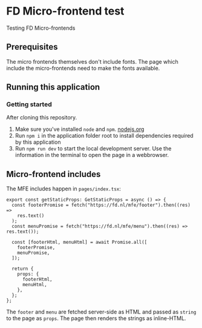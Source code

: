 # FD Micro-frontend test

Testing FD Micro-frontends

## Prerequisites

The micro frontends themselves don't include fonts. The page which include the micro-frontends need to make the fonts available.

## Running this application

### Getting started

After cloning this repository.

1. Make sure you've installed `node` and `npm`. [nodejs.org](https://nodejs.org/)
1. Run `npm i` in the application folder root to install dependencies required by this application
1. Run `npm run dev` to start the local development server. Use the information in the terminal to open the page in a webbrowser.

## Micro-frontend includes

The MFE includes happen in `pages/index.tsx`:

```
export const getStaticProps: GetStaticProps = async () => {
  const footerPromise = fetch("https://fd.nl/mfe/footer").then((res) =>
    res.text()
  );
  const menuPromise = fetch("https://fd.nl/mfe/menu").then((res) => res.text());

  const [footerHtml, menuHtml] = await Promise.all([
    footerPromise,
    menuPromise,
  ]);

  return {
    props: {
      footerHtml,
      menuHtml,
    },
  };
};
```

The `footer` and `menu` are fetched server-side as HTML and passed as `string` to the page as `props`. The page then renders the strings as inline-HTML.
